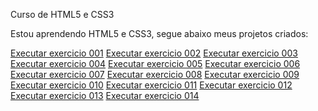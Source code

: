 Curso de HTML5 e CSS3 

Estou aprendendo HTML5 e CSS3, segue abaixo meus projetos criados: 

<a href="Modulo 1/exercicio001/index.html" target="_blank">Executar exercicio 001</a>
<a href="Modulo 1/exercicio002/index.html" target="_blank">Executar exercicio 002</a>
<a href="Modulo 1/exercicio003/index.html" target="_blank">Executar exercicio 003</a>
<a href="Modulo 1/exercicio004/index.html" target="_blank">Executar exercicio 004</a>
<a href="Modulo 1/exercicio005/index.html" target="_blank">Executar exercicio 005</a>
<a href="Modulo 1/exercicio006/index.html" target="_blank">Executar exercicio 006</a>
<a href="Modulo 1/exercicio007/index.html" target="_blank">Executar exercicio 007</a>
<a href="Modulo 1/exercicio008/index.html" target="_blank">Executar exercicio 008</a>
<a href="Modulo 1/exercicio009/index.html" target="_blank">Executar exercicio 009</a>
<a href="Modulo 1/exercicio010/index.html" target="_blank">Executar exercicio 010</a>
<a href="Modulo 1/exercicio011/index.html" target="_blank">Executar exercicio 011</a>
<a href="Modulo 1/exercicio012/index.html" target="_blank">Executar exercicio 012</a>
<a href="Modulo 1/exercicio013/index.html" target="_blank">Executar exercicio 013</a>
<a href="Modulo 1/exercicio014/index.html" target="_blank">Executar exercicio 014</a>
